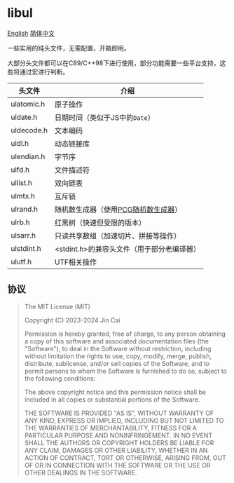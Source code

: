 # libul

[English](README.md)	[简体中文](README_zh_CN.md)

一些实用的纯头文件，无需配置，开箱即用。

大部分头文件都可以在C89/C++98下进行使用，部分功能需要一些平台支持，这些将通过宏进行判断。

| 头文件     | 介绍                                                         |
| ---------- | ------------------------------------------------------------ |
| ulatomic.h | 原子操作                                                     |
| uldate.h   | 日期时间（类似于JS中的`Date`）                               |
| uldecode.h | 文本编码                                                     |
| uldl.h     | 动态链接库                                                   |
| ulendian.h | 字节序                                                       |
| ulfd.h     | 文件描述符                                                   |
| ullist.h   | 双向链表                                                     |
| ulmtx.h    | 互斥锁                                                       |
| ulrand.h   | 随机数生成器（使用[PCG随机数生成器](https://www.pcg-random.org/)） |
| ulrb.h     | 红黑树（快速但受限的版本）                                   |
| ulsarr.h   | 只读共享数组（加速切片、拼接等操作）                         |
| ulstdint.h | <stdint.h>的兼容头文件（用于部分老编译器）                   |
| ulutf.h    | UTF相关操作                                                  |

## 协议

> The MIT License (MIT)
> 
> Copyright (C) 2023-2024 Jin Cai
> 
> Permission is hereby granted, free of charge, to any person obtaining a copy
> of this software and associated documentation files (the "Software"), to deal
> in the Software without restriction, including without limitation the rights
> to use, copy, modify, merge, publish, distribute, sublicense, and/or sell
> copies of the Software, and to permit persons to whom the Software is
> furnished to do so, subject to the following conditions:
> 
> The above copyright notice and this permission notice shall be included in all
> copies or substantial portions of the Software.
> 
> THE SOFTWARE IS PROVIDED "AS IS", WITHOUT WARRANTY OF ANY KIND, EXPRESS OR
> IMPLIED, INCLUDING BUT NOT LIMITED TO THE WARRANTIES OF MERCHANTABILITY,
> FITNESS FOR A PARTICULAR PURPOSE AND NONINFRINGEMENT. IN NO EVENT SHALL THE
> AUTHORS OR COPYRIGHT HOLDERS BE LIABLE FOR ANY CLAIM, DAMAGES OR OTHER
> LIABILITY, WHETHER IN AN ACTION OF CONTRACT, TORT OR OTHERWISE, ARISING FROM,
> OUT OF OR IN CONNECTION WITH THE SOFTWARE OR THE USE OR OTHER DEALINGS IN THE
> SOFTWARE.
